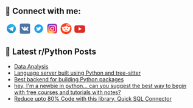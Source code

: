 ## 🔎 Connect with me:
[<img src="https://github.com/bullbesh/bullbesh/blob/main/images/Telegram.png" width="32" height="32" />](https://t.me/bullbesh)
[<img src="https://github.com/bullbesh/bullbesh/blob/main/images/VK.png" width="32" height="32" />](https://vk.com/bullbesh)
[<img src="https://github.com/bullbesh/bullbesh/blob/main/images/Twitter.png" width="32" height="32" />](https://twitter.com/bullbesh1)
[<img src="https://github.com/bullbesh/bullbesh/blob/main/images/Instagram.png" width="32" height="32" />](https://www.instagram.com/bullbesh)
[<img src="https://github.com/bullbesh/bullbesh/blob/main/images/Reddit.png" width="32" height="32" />](https://www.reddit.com/user/bullbesh)
[<img src="https://github.com/bullbesh/bullbesh/blob/main/images/YouTube.png" width="32" height="32" />](https://www.youtube.com/channel/UCtfjRs6uzgq5mfm8S06WTcg)

## 📕 Latest r/Python Posts
<!-- BLOG-POST-LIST:START -->
- [Data Analysis](https://www.reddit.com/r/Python/comments/109fqlv/data_analysis/)
- [Language server built using Python and tree-sitter](https://www.reddit.com/r/Python/comments/109emjk/language_server_built_using_python_and_treesitter/)
- [Best backend for building Python packages](https://www.reddit.com/r/Python/comments/109dj2z/best_backend_for_building_python_packages/)
- [hey, I&#39;m a newbie in python... can you suggest the best way to begin with free courses and tutorials with notes?](https://www.reddit.com/r/Python/comments/109d4aq/hey_im_a_newbie_in_python_can_you_suggest_the/)
- [Reduce upto 80% Code with this library. Quick SQL Connector](https://www.reddit.com/r/Python/comments/109babq/reduce_upto_80_code_with_this_library_quick_sql/)
<!-- BLOG-POST-LIST:END -->
